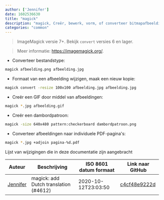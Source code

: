 ```yaml
---
author: ['Jennifer']
date: 1602536630
title: "magick"
description: "magick, Creër, bewerk, vorm, of converteer bitmapafbeeldingen."
categories: "common"
---
```

> ImageMagick versie 7+. Bekijk `convert` versies 6 en lager.

> Meer informatie: <https://imagemagick.org/>.

- Converteer bestandstype:

```bash
magick afbeelding.png afbeelding.jpg
```

- Formaat van een afbeelding wijzigen, maak een nieuw kopie:

```bash
magick convert -resize 100x100 afbeelding.jpg afbeelding.jpg
```

- Creër een GIF door middel van afbeeldingen:

```bash
magick *.jpg afbeelding.gif
```

- Creër een dambordpatroon:

```bash
magick -size 640x480 pattern:checkerboard dambordpatroon.png
```

- Converteer afbeeldingen naar individuele PDF-pagina's:

```bash
magick *.jpg +adjoin pagina-%d.pdf
```
Lijst van wijzigingen die in deze documentatie zijn aangebracht


Auteur | Beschrijving | ISO 8601 datum formaat | Link naar GitHub
------|-----|-----|-----
[Jennifer](mailto:42771751+JenniX3@users.noreply.github.com) | magick: add Dutch translation (#4612) | 2020-10-12T23:03:50 | [c4cf48e9222d](https://github.com/tldr-pages/tldr/commit/c4cf48e9222d043ab6724f2e2b460b45e068e287)

